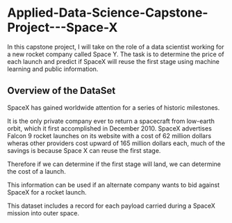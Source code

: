 # Applied-Data-Science-Capstone-Project---Space-X
In this capstone project, I will take on the role of a data scientist working for a new rocket company called Space Y. The task is to determine the price of each launch and predict if SpaceX will reuse the first stage using machine learning and public information.

## Overview of the DataSet
SpaceX has gained worldwide attention for a series of historic milestones.

It is the only private company ever to return a spacecraft from low-earth orbit, which it first accomplished in December 2010. SpaceX advertises Falcon 9 rocket launches on its website with a cost of 62 million dollars wheras other providers cost upward of 165 million dollars each, much of the savings is because Space X can reuse the first stage.

Therefore if we can determine if the first stage will land, we can determine the cost of a launch.

This information can be used if an alternate company wants to bid against SpaceX for a rocket launch.

This dataset includes a record for each payload carried during a SpaceX mission into outer space.

